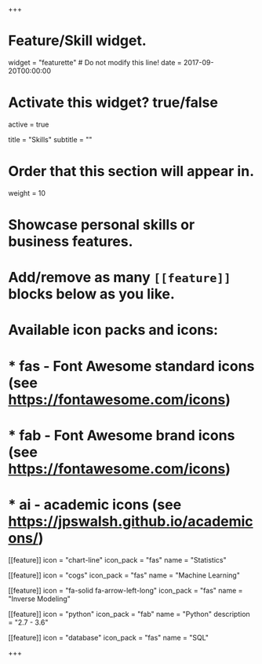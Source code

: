 +++
# Feature/Skill widget.
widget = "featurette"  # Do not modify this line!
date = 2017-09-20T00:00:00

# Activate this widget? true/false
active = true

title = "Skills"
subtitle = ""

# Order that this section will appear in.
weight = 10

# Showcase personal skills or business features.
# 
# Add/remove as many `[[feature]]` blocks below as you like.
# 
# Available icon packs and icons:
# * fas - Font Awesome standard icons (see https://fontawesome.com/icons)
# * fab - Font Awesome brand icons (see https://fontawesome.com/icons)
# * ai - academic icons (see https://jpswalsh.github.io/academicons/)
  
[[feature]]
  icon = "chart-line"
  icon_pack = "fas"
  name = "Statistics" 

[[feature]]
  icon = "cogs"
  icon_pack = "fas"
  name = "Machine Learning" 

[[feature]]
  icon = "fa-solid fa-arrow-left-long"
  icon_pack = "fas"
  name = "Inverse Modeling" 

[[feature]]
  icon = "python"
  icon_pack = "fab"
  name = "Python"
  description = "2.7 - 3.6"

[[feature]]
  icon = "database"
  icon_pack = "fas"
  name = "SQL"

+++
